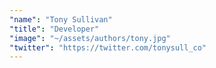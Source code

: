 ```yaml
---
"name": "Tony Sullivan"
"title": "Developer"
"image": "~/assets/authors/tony.jpg"
"twitter": "https://twitter.com/tonysull_co"
---
```

